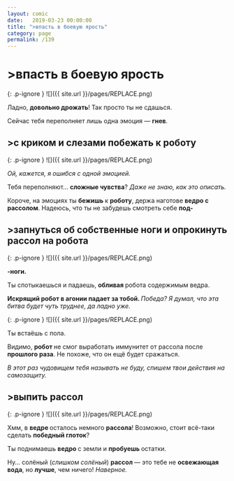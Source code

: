 ```yaml
---
layout: comic
date:   2019-03-23 00:00:00 
title: ">впасть в боевую ярость"
category: page
permalink: /139
---
```

# >впасть в боевую ярость

{: .p-ignore }
![]({{ site.url }}/pages/REPLACE.png)

Ладно, <strong>довольно дрожать</strong>! Так просто ты не сдашься.

Сейчас тебя переполняет лишь одна эмоция — <strong>гнев</strong>.

## >с криком и слезами побежать к роботу

{: .p-ignore }
![]({{ site.url }}/pages/REPLACE.png)

<em>Ой, кажется, я ошибся с одной эмоцией.</em>

Тебя переполняют… <strong>сложные чувства</strong>? <em>Даже не знаю, как это описать.</em>

Короче, на эмоциях ты <strong>бежишь </strong>к <strong>роботу</strong>, держа наготове <strong>ведро с рассолом</strong>. Надеюсь, что ты не забудешь смотреть себе <strong>под-</strong>

## >запнуться об собственные ноги и опрокинуть рассол на робота

{: .p-ignore }
![]({{ site.url }}/pages/REPLACE.png)

<strong>-ноги.</strong>

Ты спотыкаешься и падаешь, <strong>обливая </strong>робота содержимым ведра.

<strong>Искрящий робот в агонии падает за тобой. </strong><em>Победа? Я думал, что эта битва будет чуть труднее, да ладно уже.</em>

{: .p-ignore }
![]({{ site.url }}/pages/REPLACE.png)

Ты встаёшь с пола. 

Видимо, <strong>робот </strong>не смог выработать иммунитет от рассола после <strong>прошлого раза</strong>. Не похоже, что он ещё будет сражаться. 

<em>В этот раз чудовищем тебя называть не буду, спишем твои действия на самозащиту.</em>

## >выпить рассол

{: .p-ignore }
![]({{ site.url }}/pages/REPLACE.png)

Хмм, в <strong>ведре </strong>осталось немного <strong>рассола</strong>! Возможно, стоит всё-таки сделать <strong>победный глоток</strong>?

Ты поднимаешь <strong>ведро </strong>с земли и <strong>пробуешь </strong>остатки.

Ну… солёный (<em>слишком солёный</em>) <strong>рассол </strong>— это тебе не <strong>освежающая вода</strong>, но <strong>лучше</strong>, чем ничего! <em>Наверное.</em>
